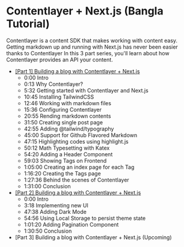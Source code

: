 # Contentlayer + Next.js (Bangla Tutorial)

Contentlayer is a content SDK that makes working with content easy.  Getting markdown up and running with Next.js has never been easier thanks to Contentlayer In this 3 part series, you'll learn about how Contentlayer provides an API your content.

- [[Part 1] Building a blog with Contentlayer + Next.js](https://www.youtube.com/watch?v=MDD1lHQKzJ0)
  - 0:00 Intro
  - 0:13 Why Contentlayer?
  - 5:32 Getting started with Contentlayer and Next.js
  - 10:45 Installing TailwindCSS
  - 12:46 Working with markdown files
  - 15:36 Configuring Contentlayer
  - 20:55 Rending markdown contents
  - 31:50 Creating single post page
  - 42:55 Adding @tailwind/typography
  - 45:00 Support for Github Flavored Markdown
  - 47:15 Highlighting codes using highlight.js
  - 50:12 Math Typesetting with Katex
  - 54:20 Adding a Header Component
  - 59:03 Showing Tags on Frontend
  - 1:05:00 Creating an index page for each Tag
  - 1:16:20 Creating the Tags page
  - 1:27:36 Behind the scenes of Contentlayer
  - 1:31:00 Conclusion
- [[Part 2] Building a blog with Contentlayer + Next.js](https://www.youtube.com/watch?v=U8dM5a86xg4)
  - 0:00 Intro
  - 3:18 Implementing new UI
  - 47:38 Adding Dark Mode
  - 54:56 Using Local Storage to persist theme state
  - 1:01:20 Adding Pagination Component
  - 1:30:50 Conclusion
- [Part 3] Building a blog with Contentlayer + Next.js (Upcoming)
